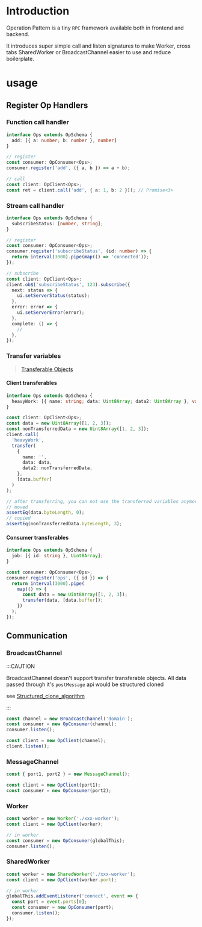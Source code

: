 # Introduction

Operation Pattern is a tiny `RPC` framework available both in frontend and backend.

It introduces super simple call and listen signatures to make Worker, cross tabs SharedWorker or BroadcastChannel easier to use and reduce boilerplate.

# usage

## Register Op Handlers

### Function call handler

```ts
interface Ops extends OpSchema {
  add: [{ a: number; b: number }, number]
}

// register
const consumer: OpConsumer<Ops>;
consumer.register('add', ({ a, b }) => a + b);

// call
const client: OpClient<Ops>;
const ret = client.call('add', { a: 1, b: 2 })); // Promise<3>
```

### Stream call handler

```ts
interface Ops extends OpSchema {
  subscribeStatus: [number, string];
}

// register
const consumer: OpConsumer<Ops>;
consumer.register('subscribeStatus', (id: number) => {
  return interval(3000).pipe(map(() => 'connected'));
});

// subscribe
const client: OpClient<Ops>;
client.ob$('subscribeStatus', 123).subscribe({
  next: status => {
    ui.setServerStatus(status);
  },
  error: error => {
    ui.setServerError(error);
  },
  complete: () => {
    //
  },
});
```

### Transfer variables

> [Transferable Objects](https://developer.mozilla.org/en-US/docs/Web/API/Web_Workers_API/Transferable_objects)

#### Client transferables

```ts
interface Ops extends OpSchema {
  heavyWork: [{ name: string; data: Uint8Array; data2: Uint8Array }, void];
}

const client: OpClient<Ops>;
const data = new Uint8Array([1, 2, 3]);
const nonTransferredData = new Uint8Array([1, 2, 3]);
client.call(
  'heavyWork',
  transfer(
    {
      name: '',
      data: data,
      data2: nonTransferredData,
    },
    [data.buffer]
  )
);

// after transferring, you can not use the transferred variables anymore!!!
// moved
assertEq(data.byteLength, 0);
// copied
assertEq(nonTransferredData.byteLength, 3);
```

#### Consumer transferables

```ts
interface Ops extends OpSchema {
  job: [{ id: string }, Uint8Array];
}

const consumer: OpConsumer<Ops>;
consumer.register('ops', ({ id }) => {
  return interval(3000).pipe(
    map(() => {
      const data = new Uint8Array([1, 2, 3]);
      transfer(data, [data.buffer]);
    })
  );
});
```

## Communication

### BroadcastChannel

:::CAUTION

BroadcastChannel doesn't support transfer transferable objects. All data passed through it's `postMessage` api would be structured cloned

see [Structured_clone_algorithm](https://developer.mozilla.org/en-US/docs/Web/API/Web_Workers_API/Structured_clone_algorithm)

:::

```ts
const channel = new BroadcastChannel('domain');
const consumer = new OpConsumer(channel);
consumer.listen();

const client = new OpClient(channel);
client.listen();
```

### MessageChannel

```ts
const { port1, port2 } = new MessageChannel();

const client = new OpClient(port1);
const consumer = new OpConsumer(port2);
```

### Worker

```ts
const worker = new Worker('./xxx-worker');
const client = new OpClient(worker);

// in worker
const consumer = new OpConsumer(globalThis);
consumer.listen();
```

### SharedWorker

```ts
const worker = new SharedWorker('./xxx-worker');
const client = new OpClient(worker.port);

// in worker
globalThis.addEventListener('connect', event => {
  const port = event.ports[0];
  const consumer = new OpConsumer(port);
  consumer.listen();
});
```
